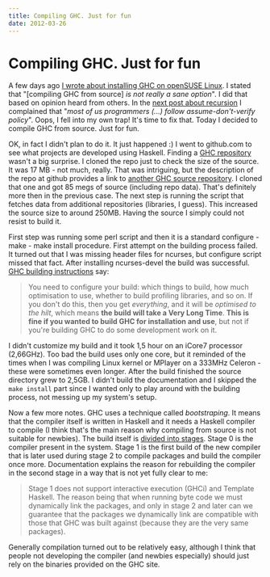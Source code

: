 ```yaml
---
title: Compiling GHC. Just for fun
date: 2012-03-26
---
```


Compiling GHC. Just for fun
===========================

A few days ago [I wrote about installing GHC on openSUSE
Linux](2012-03-20-installing-ghc-on-opensuse-linux/).  I stated that "[compiling
GHC from source] _is not really a sane option_". I did that based on opinion
heard from others. In the [next post about
recursion](2012-03-22-recursion-is-good/) I complained that "_most of us
programmers (...) follow assume-don't-verify policy_". Oops, I fell into my own
trap! It's time to fix that. Today I decided to compile GHC from source. Just
for fun.

OK, in fact I didn't plan to do it. It just happened :) I went to github.com to
see what projects are developed using Haskell. Finding a [GHC
repository](https://github.com/ghc/ghc) wasn't a big surprise. I cloned the repo
just to check the size of the source. It was 17 MB - not much, really. That was
intriguing, but the description of the repo at github provides a link to
[another GHC source repository](http://darcs.haskell.org/ghc.git/). I cloned
that one and got 85 megs of source (including repo data). That's definitely more
then in the previous case. The next step is running the script that fetches data
from additional repositories (libraries, I guess). This increased the source
size to around 250MB. Having the source I simply could not resist to build it.

First step was running some perl script and then it is a standard configure -
make - make install procedure. First attempt on the building process failed. It
turned out that I was missing header files for ncurses, but configure script
missed that fact. After installing ncurses-devel the build was successful. [GHC
building instructions](http://hackage.haskell.org/trac/ghc/wiki/Building/Hacking)
say:

> You need to configure your build: which things to build, how much optimisation
> to use, whether to build profiling libraries, and so on. If you don't do this,
> then you get _everything_, and it will be _optimised to the hilt_, which means
> **the build will take a Very Long Time**. **This is fine if you wanted to
> build GHC for installation and use**, but not if you're building GHC to do
> some development work on it.

I didn't customize my build and it took 1,5 hour on an iCore7 processor
(2,66GHz). Too bad the build uses only one core, but it reminded of the times
when I was compiling Linux kernel or MPlayer on a 333MHz Celeron - these were
sometimes even longer. After the build finished the source directory grew to
2,5GB. I didn't build the documentation and I skipped the `make install` part
since I wanted only to play around with the building process, not messing up my
system's setup.

Now a few more notes. GHC uses a technique called _bootstraping_. It means that
the compiler itself is written in Haskell and it needs a Haskell compiler to
compile (I think that's the main reason why compiling from source is not
suitable for newbies). The build itself is [divided into
stages](http://hackage.haskell.org/trac/ghc/wiki/Building/Architecture/Idiom/Stages).
Stage 0 is the compiler present in the system. Stage 1 is the first build of the
new compiler that is later used during stage 2 to compile packages and build the
compiler once more. Documentation explains the reason for rebuilding the
compiler in the second stage in a way that is not yet fully clear to me:

> Stage 1 does not support interactive execution (GHCi) and Template
> Haskell. The reason being that when running byte code we must dynamically link
> the packages, and only in stage 2 and later can we guarantee that the packages
> we dynamically link are compatible with those that GHC was built against
> (because they are the very same packages).

Generally compilation turned out to be relatively easy, although I think that
people not developing the compiler (and newbies especially) should just rely on
the binaries provided on the GHC site.

